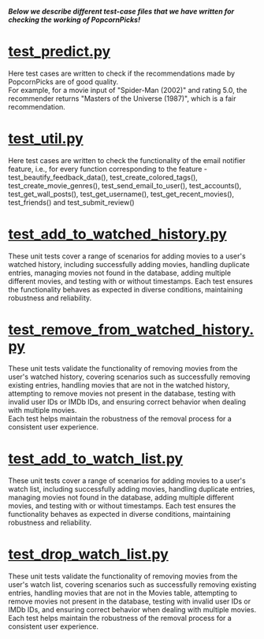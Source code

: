 _**Below we describe different test-case files that we have written for checking the working of PopcornPicks!**_

# [test_predict.py](https://github.com/CSC-510-Group-5/BingeSuggest/blob/dev/test/test_predict.py)

Here test cases are written to check if the recommendations made by PopcornPicks are of good quality. <br/>
For example, for a movie input of "Spider-Man (2002)" and rating 5.0, the recommender returns "Masters of the Universe (1987)", which is a fair recommendation.

# [test_util.py](https://github.com/CSC-510-Group-5/BingeSuggest/blob/dev/test/test_util.py)

Here test cases are written to check the functionality of the email notifier feature, i.e., for every function corresponding to the feature - test_beautify_feedback_data(), test_create_colored_tags(), test_create_movie_genres(), test_send_email_to_user(), test_accounts(), test_get_wall_posts(), test_get_username(), test_get_recent_movies(), test_friends() and test_submit_review()

# [test_add_to_watched_history.py](https://github.com/CSC-510-Group-5/BingeSuggest/blob/dev/test_v7/watchedHistory/test_add_to_watched_history.py)

These unit tests cover a range of scenarios for adding movies to a user's watched history, including successfully adding movies, handling duplicate entries, managing movies not found in the database, adding multiple different movies, and testing with or without timestamps. Each test ensures the functionality behaves as expected in diverse conditions, maintaining robustness and reliability.

# [test_remove_from_watched_history.py](https://github.com/CSC-510-Group-5/BingeSuggest/blob/dev/test_v7/watchedHistory/test_remove_from_watched_history.py)

These unit tests validate the functionality of removing movies from the user's watched history, covering scenarios such as successfully removing existing entries, handling movies that are not in the watched history, attempting to remove movies not present in the database, testing with invalid user IDs or IMDb IDs, and ensuring correct behavior when dealing with multiple movies. <br/>
Each test helps maintain the robustness of the removal process for a consistent user experience.

# [test_add_to_watch_list.py](https://github.com/CSC-510-Group-5/BingeSuggest/blob/dev/test_v7/watchedHistory/test_add_to_watch_list.py)

These unit tests cover a range of scenarios for adding movies to a user's watch list, including successfully adding movies, handling duplicate entries, managing movies not found in the database, adding multiple different movies, and testing with or without timestamps. Each test ensures the functionality behaves as expected in diverse conditions, maintaining robustness and reliability.

# [test_drop_watch_list.py](https://github.com/CSC-510-Group-5/BingeSuggest/blob/dev/test_v7/watchedHistory/test_drop_watch_list.py)

These unit tests validate the functionality of removing movies from the user's watch list, covering scenarios such as successfully removing existing entries, handling movies that are not in the Movies table, attempting to remove movies not present in the database, testing with invalid user IDs or IMDb IDs, and ensuring correct behavior when dealing with multiple movies. <br/>
Each test helps maintain the robustness of the removal process for a consistent user experience.
